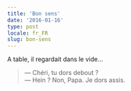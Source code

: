 ```yaml
---
title: 'Bon sens'
date: '2016-01-16'
type: post
locale: fr_FR
slug: bon-sens
---
```


A table, il regardait dans le vide…

> — Chéri, tu dors debout ?  
> — Hein ? Non, Papa. Je dors assis.
